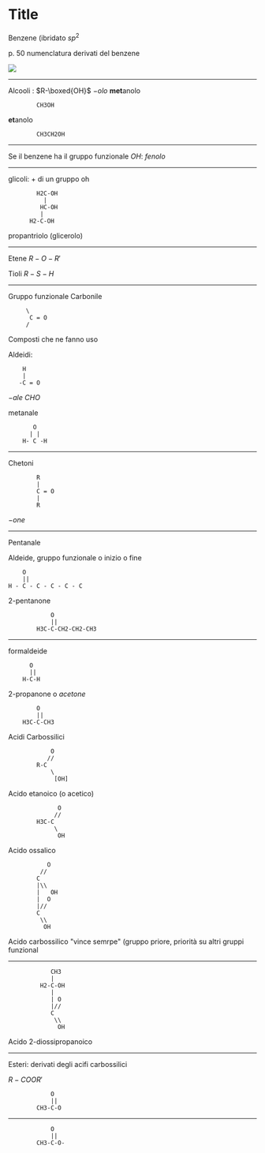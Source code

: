 # Title

Benzene (ibridato $sp^2$


p. 50 numenclatura derivati del benzene



![](https://i.imgur.com/wCWrkl0.jpg)


---

Alcooli : $R-\boxed{OH}$
$-olo$
**met**anolo

			CH3OH
**et**anolo

			CH3CH2OH


---
Se il benzene ha il gruppo funzionale $OH$: $fenolo$


---

glicoli: + di un gruppo oh


			H2C-OH
			  |
			 HC-OH
			 |
		  H2-C-OH
propantriolo (glicerolo)


---

Etene $R-O-R'$

Tioli $R-S-H$

---
Gruppo funzionale
Carbonile

		 \
		  C = O
		 /





Composti che ne fanno uso

Aldeidi:

		H
		|
 	   -C = O
$-ale$
$CHO$


metanale
		   
		   O 
		  | | 
		H- C -H

---

Chetoni


			R
			|
			C = O
			|
			R

$-one$



---

Pentanale

Aldeide, gruppo funzionale o inizio o fine

        O
        ||
	H - C - C - C - C - C

2-pentanone

                O
				||                 
			H3C-C-CH2-CH2-CH3


----
formaldeide

		  O
		  ||		  
		H-C-H



2-propanone o _acetone_

            O
            ||
		H3C-C-CH3



Acidi Carbossilici
				
				O
			   //
			R-C
			    \
			     [OH]

Acido etanoico (o acetico)
			
				  O
				 //
			H3C-C
			     \
			      OH


Acido ossalico

			   O	
			 //
			C
			|\\
			|   OH
			|  O
			|// 
			C
			 \\
			  OH


Acido carbossilico "vince semrpe" (gruppo priore, priorità su altri gruppi funzional

---

				CH3
				|
		     H2-C-OH
		        |
		        | O
		        |//
		        C
		         \\
		          OH

Acido 2-diossipropanoico

---

Esteri: derivati degli acifi carbossilici

$R-COOR'$

                O
                ||
			CH3-C-O


---
                O
                ||
			CH3-C-O-
<!--stackedit_data:
eyJoaXN0b3J5IjpbLTEzNzg3MDYyMjAsNTM4NjcwMTcyLC04Mz
YzMTQ4NjksNTY3NDM3NDExLC0yNjYyMDI5ODYsNDE0MTg2NDA1
XX0=
-->